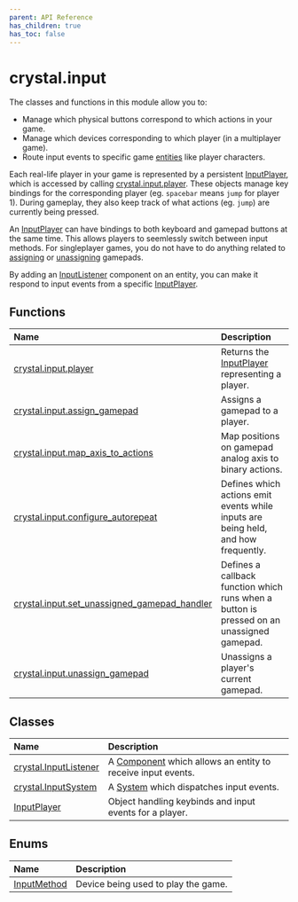 ```yaml
---
parent: API Reference
has_children: true
has_toc: false
---
```


# crystal.input

The classes and functions in this module allow you to:

- Manage which physical buttons correspond to which actions in your game.
- Manage which devices corresponding to which player (in a multiplayer game).
- Route input events to specific game [entities](/crystal/api/ecs/entity) like player characters.

Each real-life player in your game is represented by a persistent [InputPlayer](input_player), which is accessed by calling [crystal.input.player](player). These objects manage key bindings for the corresponding player (eg. `spacebar` means `jump` for player 1). During gameplay, they also keep track of what actions (eg. `jump`) are currently being pressed.

An [InputPlayer](input_player) can have bindings to both keyboard and gamepad buttons at the same time. This allows players to seemlessly switch between input methods. For singleplayer games, you do not have to do anything related to [assigning](assign_gamepad) or [unassigning](unassign_gamepad) gamepads.

By adding an [InputListener](input_listener) component on an entity, you can make it respond to input events from a specific [InputPlayer](input_player).

## Functions

| Name                                                                           | Description                                                                               |
| :----------------------------------------------------------------------------- | :---------------------------------------------------------------------------------------- |
| [crystal.input.player](player)                                                 | Returns the [InputPlayer](input_player) representing a player.                            |
| [crystal.input.assign_gamepad](assign_gamepad)                                 | Assigns a gamepad to a player.                                                            |
| [crystal.input.map_axis_to_actions](map_axis_to_actions)                       | Map positions on gamepad analog axis to binary actions.                                   |
| [crystal.input.configure_autorepeat](configure_autorepeat)                     | Defines which actions emit events while inputs are being held, and how frequently.        |
| [crystal.input.set_unassigned_gamepad_handler](set_unassigned_gamepad_handler) | Defines a callback function which runs when a button is pressed on an unassigned gamepad. |
| [crystal.input.unassign_gamepad](unassign_gamepad)                             | Unassigns a player's current gamepad.                                                     |

## Classes

| Name                                    | Description                                                                               |
| :-------------------------------------- | :---------------------------------------------------------------------------------------- |
| [crystal.InputListener](input_listener) | A [Component](/crystal/api/ecs/component) which allows an entity to receive input events. |
| [crystal.InputSystem](input_system)     | A [System](/crystal/api/ecs/system) which dispatches input events.                        |
| [InputPlayer](input_player)             | Object handling keybinds and input events for a player.                                   |

## Enums

| Name                        | Description                         |
| :-------------------------- | :---------------------------------- |
| [InputMethod](input_method) | Device being used to play the game. |
